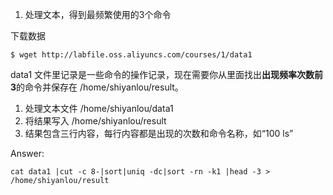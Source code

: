 1. 处理文本，得到最频繁使用的3个命令

下载数据
```shell
$ wget http://labfile.oss.aliyuncs.com/courses/1/data1
```

data1 文件里记录是一些命令的操作记录，现在需要你从里面找出**出现频率次数前3**的命令并保存在 /home/shiyanlou/result。

1. 处理文本文件 /home/shiyanlou/data1
2. 将结果写入 /home/shiyanlou/result
3. 结果包含三行内容，每行内容都是出现的次数和命令名称，如“100 ls”

Answer: 
```shell
cat data1 |cut -c 8-|sort|uniq -dc|sort -rn -k1 |head -3 > /home/shiyanlou/result
```
